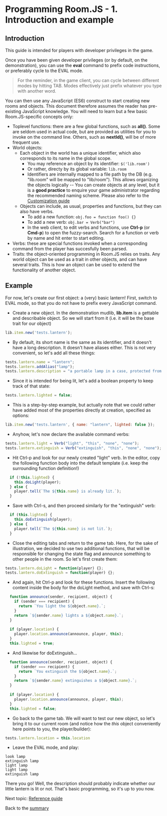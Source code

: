 # Programming Room.JS - 1. Introduction and example

## Introduction

This guide is intended for players with developer privileges in the game.

Once you have been given developer privileges (or by default, on the demonstration), you can use the **eval** command to prefix code instructions, or preferably cycle to the EVAL mode.

> For the reminder, in the game client, you can cycle between different modes by hitting TAB. 
> Modes effectively just prefix whatever you type with another word. 
 
You can then use any JavaScript (ES6) construct to start creating new rooms and objects. This document therefore assumes the reader has pre-existing JavaScript knowledge. You will need to learn but a few basic Room.JS-specific concepts only:

- Toplevel functions: there are a few global functions, such as **all()**. Some are seldom used in actual code, but are provided as utilities for you to invoke on the command line. Others, such as **nextId()**, will be of more frequent use.
- World objects:
  - Each object in the world has a unique identifier, which also corresponds to its name in the global scope.
    - You may reference an object by its identifier: `$('lib.room')`
    - Or rather, directy by its global variable:  `lib.room`
    - Identifiers are internally mapped to a file path by the DB (e.g. "lib.room" will be mapped to "lib/room"). This allows  organizing the objects logically -- You can create objects at any level, but it is a **good practice** to enquire your game administrator regarding the recommended naming scheme. Please also refer to the [Customization guide](CUSTOMIZING.md)
  - Objects can include, as usual, properties and functions, but they can also have verbs.
    - To add a new function: `obj.foo = function foo() {}`
    - To add a new verb: `obj.bar = Verb("bar")`
    - In the web client, to edit verbs and functions, use **Ctrl-p** (or **Cmd-p**) to open the fuzzy-search. Search for a function or verb by name and hit enter to start editing.
- Verbs: these are special functions invoked when a corresponding command from the player has succesfully been parsed.
- Traits: the object-oriented programming in Room.JS relies on traits. Any world object can be used as a trait in other objects, and can have several traits. This is how an object can be used to extend the functionality of another object.

## Example

For now, let's create our first object: a (very) basic lantern!
First, switch to EVAL mode, so that you do not have to prefix every JavaScript command.

- Create a new object. In the demonstration mudlib, **lib.item** is a gettable and describable object. So we will start from it (i.e. it will be the base trait for our object)
```javascript
lib.item.new('tests.lantern');
```
- By default, its short name is the same as its identifier, and it doesn't have a long description. It doesn't have aliases either. This is not very convenient, so let's add all these things:
```javascript
tests.lantern.name = "lantern";
tests.lantern.addAlias("lamp");
tests.lantern.description = "a portable lamp in a case, protected from the wind and rain";
```
- Since it is intended for being lit, let's add a boolean property to keep track of that state:
```javascript
tests.lantern.lighted = false; 
```
- This is a step-by-step example, but actually note that we could rather have added most of the properties directly at creation, specified as options:
```javascript
lib.item.new('tests.lantern', { name: "lantern", lighted: false });
```

- Anyhow, let's now declare the available command verbs:
```javascript
tests.lantern.light = Verb("light", "this", "none", "none");
tests.lantern.extinguish = Verb("extinguish", "this", "none", "none");
```
- Hit Ctrl-p and look for our newly created "light" verb. In the editor, copy the following function body into the default template (i.e. keep the surrounding function definition!)
```javascript
  if (!this.lighted) {
    this.doLight(player);
  } else {
    player.tell(`The ${this.name} is already lit.`);
  }
```
- Save with Ctrl-s, and then proceed similarly for the "extinguish" verb:
```javascript
  if (this.lighted) {
    this.doExtinguish(player);
  } else {
    player.tell(`The ${this.name} is not lit.`);
  }
```
- Close the editing tabs and return to the game tab. Here, for the sake of illustration, we decided to use two additional functions, that will be responsible for changing the state flag and announce something to other people in the room. So let's first create them:
```javascript
tests.lantern.doLight = function(player) {};
tests.lantern.doExtinguish = function(player) {};
```
- And again, hit Ctrl-p and look for these functions. Insert the following content inside the body for the doLight method, and save with Ctrl-s:
```javascript
  function announce(sender, recipient, object) {
    if (sender === recipient) {
      return `You light the ${object.name}.`;
    }
    return `${sender.name} lights a ${object.name}.`;
  }
  
  if (player.location) {
    player.location.announce(announce, player, this);
  }
  this.lighted = true;
```
- And likewise for doExtinguish...
```javascript
  function announce(sender, recipient, object) {
    if (sender === recipient) {
      return `You extinguish the ${object.name}.`;
    }
    return `${sender.name} extinguishes a ${object.name}.`;
  }
  
  if (player.location) {
    player.location.announce(announce, player, this);
  }
  this.lighted = false;
```
- Go back to the game tab. We will want to test our new object, so let's bring it to our current room (and notice how the *this* object conveniently here points to you, the player/builder):
```javascript
tests.lantern.location = this.location
```

- Leave the EVAL mode, and play:
```
look lamp
extinguish lamp
light lamp
light lamp
extinguish lamp
```

There you go! Well, the description should probably indicate whether our little lantern is lit or not. That's basic programming, so it's up to you now.

Next topic: [Reference guide](PROGRAMMING_REF.md)

Back to the [summary](PROGRAMMING.md)
